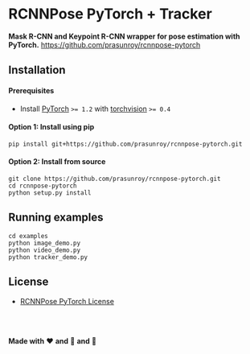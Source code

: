
# RCNNPose PyTorch + Tracker
**Mask R-CNN and Keypoint R-CNN wrapper for pose estimation with PyTorch.**
 https://github.com/prasunroy/rcnnpose-pytorch
## Installation
#### Prerequisites
* Install [PyTorch](https://pytorch.org/get-started/locally/) `>= 1.2` with [torchvision](https://pytorch.org/get-started/locally/) `>= 0.4`
#### Option 1: Install using pip
```
pip install git+https://github.com/prasunroy/rcnnpose-pytorch.git
```
#### Option 2: Install from source
```
git clone https://github.com/prasunroy/rcnnpose-pytorch.git
cd rcnnpose-pytorch
python setup.py install
```

## Running examples
```
cd examples
python image_demo.py
python video_demo.py
python tracker_demo.py
```

## License
* [RCNNPose PyTorch License](https://github.com/prasunroy/rcnnpose-pytorch/blob/master/LICENSE)

<br />
<br />

**Made with** :heart: **and** :pizza: **and** :rabbit:
